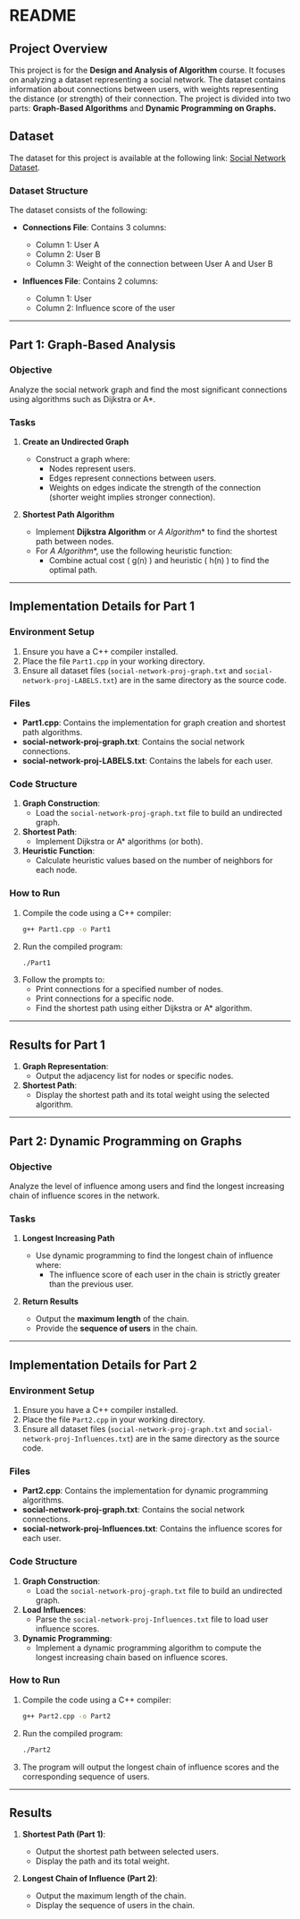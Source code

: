 # README

## Project Overview
This project is for the **Design and Analysis of Algorithm** course. It focuses on analyzing a dataset representing a social network. The dataset contains information about connections between users, with weights representing the distance (or strength) of their connection. The project is divided into two parts: **Graph-Based Algorithms** and **Dynamic Programming on Graphs.**

## Dataset
The dataset for this project is available at the following link: [Social Network Dataset](https://drive.google.com/file/d/1SAcWvOR4cTwOrE_JHto3jHLfeJE3fkV2/view?usp=sharing).

### Dataset Structure
The dataset consists of the following:
- **Connections File**: Contains 3 columns:
  - Column 1: User A
  - Column 2: User B
  - Column 3: Weight of the connection between User A and User B

- **Influences File**: Contains 2 columns:
  - Column 1: User
  - Column 2: Influence score of the user

---

## Part 1: Graph-Based Analysis
### Objective
Analyze the social network graph and find the most significant connections using algorithms such as Dijkstra or A*.

### Tasks
1. **Create an Undirected Graph**
   - Construct a graph where:
     - Nodes represent users.
     - Edges represent connections between users.
     - Weights on edges indicate the strength of the connection (shorter weight implies stronger connection).

2. **Shortest Path Algorithm**
   - Implement **Dijkstra Algorithm** or **A* Algorithm** to find the shortest path between nodes.
   - For **A* Algorithm**, use the following heuristic function:
     - Combine actual cost \( g(n) \) and heuristic \( h(n) \) to find the optimal path.

---

## Implementation Details for Part 1

### Environment Setup
1. Ensure you have a C++ compiler installed.
2. Place the file `Part1.cpp` in your working directory.
3. Ensure all dataset files (`social-network-proj-graph.txt` and `social-network-proj-LABELS.txt`) are in the same directory as the source code.

### Files
- **Part1.cpp**: Contains the implementation for graph creation and shortest path algorithms.
- **social-network-proj-graph.txt**: Contains the social network connections.
- **social-network-proj-LABELS.txt**: Contains the labels for each user.

### Code Structure
1. **Graph Construction**:
   - Load the `social-network-proj-graph.txt` file to build an undirected graph.
2. **Shortest Path**:
   - Implement Dijkstra or A* algorithms (or both).
3. **Heuristic Function**:
   - Calculate heuristic values based on the number of neighbors for each node.

### How to Run
1. Compile the code using a C++ compiler:
   ```bash
   g++ Part1.cpp -o Part1
   ```
2. Run the compiled program:
   ```bash
   ./Part1
   ```
3. Follow the prompts to:
   - Print connections for a specified number of nodes.
   - Print connections for a specific node.
   - Find the shortest path using either Dijkstra or A* algorithm.

---

## Results for Part 1
1. **Graph Representation**:
   - Output the adjacency list for nodes or specific nodes.
2. **Shortest Path**:
   - Display the shortest path and its total weight using the selected algorithm.

---

## Part 2: Dynamic Programming on Graphs
### Objective
Analyze the level of influence among users and find the longest increasing chain of influence scores in the network.

### Tasks
1. **Longest Increasing Path**
   - Use dynamic programming to find the longest chain of influence where:
     - The influence score of each user in the chain is strictly greater than the previous user.

2. **Return Results**
   - Output the **maximum length** of the chain.
   - Provide the **sequence of users** in the chain.

---

## Implementation Details for Part 2

### Environment Setup
1. Ensure you have a C++ compiler installed.
2. Place the file `Part2.cpp` in your working directory.
3. Ensure all dataset files (`social-network-proj-graph.txt` and `social-network-proj-Influences.txt`) are in the same directory as the source code.

### Files
- **Part2.cpp**: Contains the implementation for dynamic programming algorithms.
- **social-network-proj-graph.txt**: Contains the social network connections.
- **social-network-proj-Influences.txt**: Contains the influence scores for each user.

### Code Structure
1. **Graph Construction**:
   - Load the `social-network-proj-graph.txt` file to build an undirected graph.
2. **Load Influences**:
   - Parse the `social-network-proj-Influences.txt` file to load user influence scores.
3. **Dynamic Programming**:
   - Implement a dynamic programming algorithm to compute the longest increasing chain based on influence scores.

### How to Run
1. Compile the code using a C++ compiler:
   ```bash
   g++ Part2.cpp -o Part2
   ```
2. Run the compiled program:
   ```bash
   ./Part2
   ```
3. The program will output the longest chain of influence scores and the corresponding sequence of users.

---

## Results
1. **Shortest Path (Part 1)**:
   - Output the shortest path between selected users.
   - Display the path and its total weight.

2. **Longest Chain of Influence (Part 2)**:
   - Output the maximum length of the chain.
   - Display the sequence of users in the chain.


